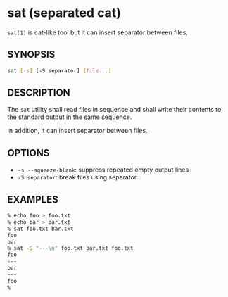 # sat (separated cat)

`sat(1)` is cat-like tool but it can insert separator between files.

## SYNOPSIS

```sh
sat [-s] [-S separator] [file...]
```

## DESCRIPTION

The `sat` utility shall read files in sequence and shall write their contents to the standard output in the same sequence.

In addition, it can insert separator between files.

## OPTIONS

- `-s`, `--squeeze-blank`: suppress repeated empty output lines
- `-S separator`: break files using separator

## EXAMPLES

```sh
% echo foo > foo.txt
% echo bar > bar.txt
% sat foo.txt bar.txt
foo
bar
% sat -S "---\n" foo.txt bar.txt foo.txt
foo
---
bar
---
foo
%
```

